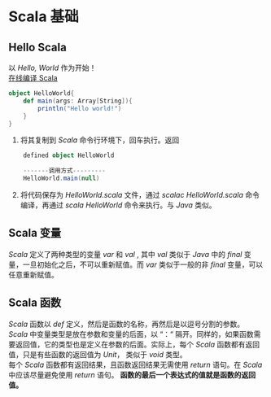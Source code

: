 # Scala 基础 #
  
## Hello Scala ##
  
以 *Hello, World* 作为开始！  
[在线编译 Scala](http://www.scalakata.com/ "在线编译 Scala")
  
```Scala
object HelloWorld{
	def main(args: Array[String]){
		println("Hello world!")
	}
}
```  

1. 将其复制到 *Scala* 命令行环境下，回车执行。返回  
```Scala  
	defined object HelloWorld  
  
	-------调用方式---------  
	HelloWorld.main(null) 
```  
  
2. 将代码保存为 *HelloWorld.scala* 文件，通过 *scalac HelloWorld.scala* 命令编译，再通过 *scala HelloWorld* 命令来执行。与 *Java* 类似。  
  
## Scala 变量 ##
  
 *Scala* 定义了两种类型的变量 *var* 和 *val* , 其中 *val* 类似于 *Java* 中的 *final* 变量，一旦初始化之后，不可以重新赋值。而 *var* 类似于一般的非 *final* 变量，可以任意重新赋值。  
  
## Scala 函数 ##
  
*Scala* 函数以 *def* 定义，然后是函数的名称，再然后是以逗号分割的参数。 *Scala* 中变量类型是放在参数和变量的后面，以 “：“ 隔开。同样的，如果函数需要返回值，它的类型也是定义在参数的后面。实际上，每个 *Scala* 函数都有返回值，只是有些函数的返回值为 *Unit*， 类似于 *void* 类型。  
每个 *Scala* 函数都有返回结果，且函数返回结果无需使用 *return* 语句。在 *Scala* 中应该尽量避免使用 *return* 语句。 **函数的最后一个表达式的值就是函数的返回值。**